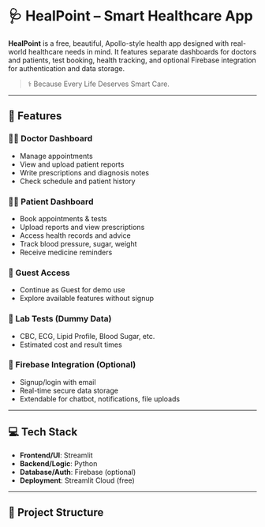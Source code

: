 # 🩺 HealPoint – Smart Healthcare App

**HealPoint** is a free, beautiful, Apollo-style health app designed with real-world healthcare needs in mind. It features separate dashboards for doctors and patients, test booking, health tracking, and optional Firebase integration for authentication and data storage.

> ⚕️ Because Every Life Deserves Smart Care.

---

## 🚀 Features

### 👨‍⚕️ Doctor Dashboard
- Manage appointments
- View and upload patient reports
- Write prescriptions and diagnosis notes
- Check schedule and patient history

### 👩‍⚕️ Patient Dashboard
- Book appointments & tests
- Upload reports and view prescriptions
- Access health records and advice
- Track blood pressure, sugar, weight
- Receive medicine reminders

### 👥 Guest Access
- Continue as Guest for demo use
- Explore available features without signup

### 🧪 Lab Tests (Dummy Data)
- CBC, ECG, Lipid Profile, Blood Sugar, etc.
- Estimated cost and result times

### 🔐 Firebase Integration (Optional)
- Signup/login with email
- Real-time secure data storage
- Extendable for chatbot, notifications, file uploads

---

## 💻 Tech Stack

- **Frontend/UI**: Streamlit
- **Backend/Logic**: Python
- **Database/Auth**: Firebase (optional)
- **Deployment**: Streamlit Cloud (free)

---

## 📁 Project Structure